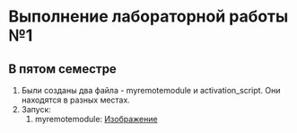 # Выполнение лабораторной работы №1
## В пятом семестре

1. Были созданы два файла - myremotemodule и activation_script. Они находятся в разных местах.
2. Запуск:
    1. myremotemodule:
        [Изображение](https://github.com/hbjnmcd/prog5/blob/main/lr1/image0.JPG)
